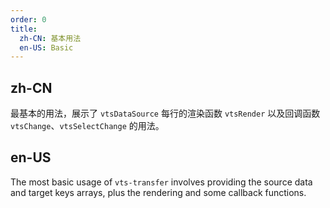 ```yaml
---
order: 0
title:
  zh-CN: 基本用法
  en-US: Basic
---
```


## zh-CN

最基本的用法，展示了 `vtsDataSource` 每行的渲染函数 `vtsRender` 以及回调函数 `vtsChange`、`vtsSelectChange` 的用法。

## en-US

The most basic usage of `vts-transfer` involves providing the source data and target keys arrays, plus the rendering and some callback functions.



